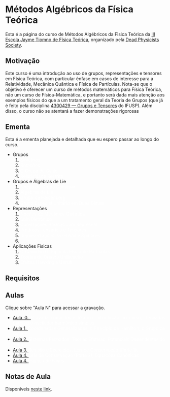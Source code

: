 # Métodos Algébricos da Física Teórica

Esta é a página do curso de Métodos Algébricos da Fìsica Teórica da [III Escola Jayme Tiomno de Física Teórica](https://lambdadps.github.io/jayme/2021/), organizado pela [Dead Physicists Society](https://lambdadps.github.io/).

## Motivação 

Este curso é uma introdução ao uso de grupos, representações e tensores em Física Teórica, com particular ênfase em casos de interesse para a Relatividade, Mecânica Quântica e Física de Partículas. Nota-se que o objetivo é oferecer um curso de métodos matemáticos para Física Teórica, não um curso de Física-Matemática, e portanto será dada mais atenção aos exemplos físicos do que a um tratamento geral da Teoria de Grupos (que já é feito pela disciplina [4300429 — Grupos e Tensores](https://uspdigital.usp.br/jupiterweb/obterDisciplina?sgldis=4300429&verdis=1) do IFUSP). Além disso, o curso não se atentará a fazer demonstrações rigorosas 


## Ementa

Esta é a ementa planejada e detalhada que eu espero passar ao longo do curso. 

<div style="text-align: justify">
   <ul>
		<li>Grupos
			<ol>
				<li><span style="color:#ffffff">Simetrias</span></li>
				<li><span style="color:#ffffff">Rotações</span></li>
				<li><span style="color:#ffffff">O Grupo de Galilei</span></li>
				<li><span style="color:#ffffff">Relatividade Restrita</span></li>
			</ol>
		</li>
		<li>Grupos e Álgebras de Lie
			<ol>
				<li><span style="color:#ffffff">Noção de Grupo Contínuo</span></li>
				<li><span style="color:#ffffff">Álgebras de Lie</span></li>
				<li><span style="color:#ffffff">Grupo de Heisenberg</span></li>
				<li><span style="color:#ffffff">Grupo Especial Unitário em Duas Dimen</span></li>
			</ol>
		</li>
		<li>Representações
			<ol>
				<li><span style="color:#ffffff">Noções de Mecânica Quântica</span></li>
				<li><span style="color:#ffffff">Spin Eletrônico</span></li>
				<li><span style="color:#ffffff">Construções Básicas com Represent</span></li>
				<li><span style="color:#ffffff">Produtos Tensoriais e Tensores</span></li>
				<li><span style="color:#ffffff">Representações Projetivas e Spinores</span></li>
				<li><span style="color:#ffffff">Lema de Schur</span></li>
			</ol>
		</li>
		<li>Aplicações Físicas
			<ol>
				<li><span style="color:#ffffff">O Caminho Óctuplo da Física de Partículas</span></li>
				<li><span style="color:#ffffff">Teorias de Grande Unificação</span></li>
				<li><span style="color:#ffffff">Efeitos Hawking e Unruh</span></li>
			</ol>
		</li>
	</ul>
</div>

## Requisitos



## Aulas

Clique sobre "Aula N" para acessar a gravação.

<div style="text-align: justify">
   <ul>
		<li><a href='https://drive.google.com/file/d/1Hdk28sKSnscw7TNmPO2WHoxlGJIJRkqg/view?usp=sharing' target="_blank">Aula 0. </a><span style="color:#ffffff">Gravada como teste técnico. Introdução ao curso, derivadas parciais e oscilador harmônico simples.</span></li>
		<li><a href='https://drive.google.com/file/d/1-BJi4KQYEBC_Svd-n0BKhI9tdGOhoO0N/view?usp=sharing' target="_blank">Aula 1. </a><span style="color:#ffffff">Coordenadas Generalizadas, o Princípio de Hamilton, o Grupo de Galilei.</span></li>
		<li><a href='https://drive.google.com/file/d/1pAxgS-ELXKUFa-oHj9fZvrB0UkP9iwZL/view?usp=sharing' target="_blank">Aula 2. </a><span style="color:#ffffff">Sistemas Fechados, Teorias Efetivas, Potenciais Dependentes do Tempo.</span></li>
		<li><a href='https://drive.google.com/file/d/1vDrbA9MLHMGOgT1cJehNflz2ocya1XH1/view?usp=sharing' target="_blank">Aula 3. </a><span style="color:#ffffff">Revisão e Exercícios, Leis de Conservação (Parte 1).</span></li>
		<li><a href='https://drive.google.com/file/d/1rDzvvXrcuZ_5oTGWhMDzc5Qi0u02tS7H/view?usp=sharing' target="_blank">Aula 4. </a><span style="color:#ffffff">Leis de Conservação (Parte 2), Equações Canônicas.</span></li>
		<li><a href='https://drive.google.com/file/d/1yKmMtcEpGUWWIFw6lO8ndydaEa4Ca14V/view?usp=sharing' target="_blank">Aula 4. </a><span style="color:#ffffff">Espaço de Fases.</span></li>
	</ul>
</div>

## Notas de Aula

Disponíveis [neste link](https://alves-nickolas.github.io/pdf/Mecânica_Clássica.pdf).

